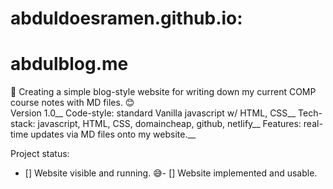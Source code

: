 # abduldoesramen.github.io:
# abdulblog.me

:slightly_smiling_face: Creating a simple blog-style website for writing down my current COMP course notes with MD files. :blush:\
Version 1.0__
Code-style: standard Vanilla javascript w/ HTML, CSS__
Tech-stack: javascript, HTML, CSS, domaincheap, github, netlify__
Features: real-time updates via MD files onto my website.__

Project status: 
- [] Website visible and running. :sweat_smile:- [] Website implemented and usable. 

